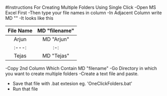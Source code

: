 #Instructions For Creating Multiple Folders Using Single Click
-Open MS Excel First
-Then type your file names in column
-In Adjacent Column write MD "<filename>"
-It looks like this

| File Name | MD "filename"  |
| :---:   | :-: |
| Arjun | MD "Arjun" |
| :---:   | :-: |
| Tejas | MD "Tejas" |

-Copy 2nd Column Which Contain MD "filename"
-Go Directory in which you want to create multiple folders
-Create a text file and paste.
- Save that file with .bat extesion eg. 'OneClickFolders.bat'
- Run that file 



